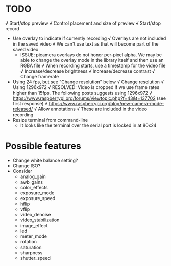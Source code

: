 # TODO

√ Start/stop preview
  √ Control placement and size of preview
√ Start/stop record
  - Use overlay to indicate if currently recording
	  √ Overlays are not included in the saved video
	  √ We can't use text as that will become part of the saved video
	  - ISSUE: picamera overlays do not honor per-pixel alpha. We may be able to change the overlay mode in the library itself and then use an RGBA file
  √ When recording starts, use a timestamp for the video file
√ Increase/decrease brightness
√ Increase/decrease contrast
√ Change framerate
  - Using 24 fps, but see "Change resolution" below
√ Change resolution
  √ Using 1296x972
  √ RESOLVED: Video is cropped if we use frame rates higher than 15fps. The following posts suggests using 1296x972
    √ https://www.raspberrypi.org/forums/viewtopic.php?f=43&t=137702 (see first response)
    √ https://www.raspberrypi.org/blog/new-camera-mode-released/
√ Allow annotations
  √ These are included in the video recording
- Resize terminal from command-line
  - It looks like the terminal over the serial port is locked in at 80x24

# Possible features
- Change white balance setting?
- Change ISO?
- Consider
	- analog_gain
	- awb_gains
	- color_effects
	- exposure_mode
	- exposure_speed
	- hflip
	- vflip
	- video_denoise
	- video_stabilization
	- image_effect
	- led
	- meter_mode
	- rotation
	- saturation
	- sharpness
	- shutter_speed
